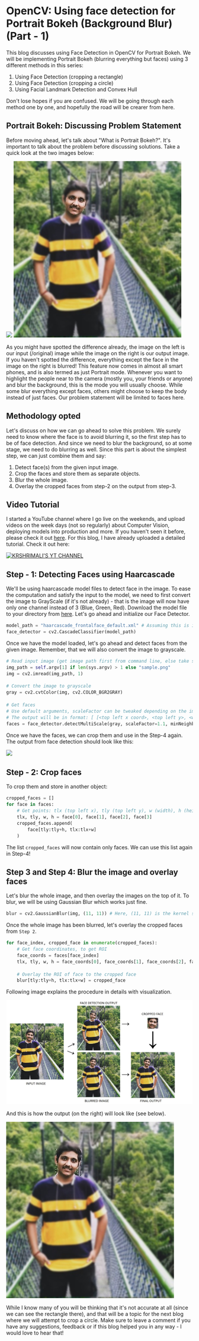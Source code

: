 # OpenCV: Using face detection for Portrait Bokeh (Background Blur) (Part - 1)

This blog discusses using Face Detection in OpenCV for Portrait Bokeh. We will be implementing Portrait Bokeh (blurring everything but faces) using 3 different methods in this series:

1. Using Face Detection (cropping a rectangle)
2. Using Face Detection (cropping a circle)
3. Using Facial Landmark Detection and Convex Hull

Don't lose hopes if you are confused. We will be going through each method one by one, and hopefully the road will be crearer from here.

## Portrait Bokeh: Discussing Problem Statement

Before moving ahead, let's talk about "What is Portrait Bokeh?". It's important to talk about the problem before discussing solutions. Take a quick look at the two images below:

<img src="/assets/opencv/input_method1.jpg" width="200" /> <img src="/assets/opencv/output_final.jpg" />

As you might have spotted the difference already, the image on the left is our input (/original) image while the image on the right is our output image. If you haven't spotted the difference, everything except the face in the image on the right is blurred! This feature now comes in almost all smart phones, and is also termed as just Portrait mode. Whenever you want to highlight the people near to the camera (mostly you, your friends or anyone) and blur the background, this is the mode you will usually choose. While some blur everything except faces, others might choose to keep the body instead of just faces. Our problem statement will be limited to faces here.

## Methodology opted

Let's discuss on how we can go ahead to solve this problem. We surely need to know where the face is to avoid blurring it, so the first step has to be of face detection. And since we need to blur the background, so at some stage, we need to do blurring as well. Since this part is about the simplest step, we can just combine them and say:

1. Detect face(s) from the given input image.
2. Crop the faces and store them as separate objects.
3. Blur the whole image.
4. Overlay the cropped faces from step-2 on the output from step-3.

## Video Tutorial

I started a YouTube channel where I go live on the weekends, and upload videos on the week days (not so regularly) about Computer Vision, deploying models into production and more. If you haven't seen it before, please check it out <a href="http://youtube.com/c/kushashwaraviShrimali/">here</a>. For this blog, I have already uploaded a detailed tutorial. Check it out here:

[![KRSHRIMALI'S YT CHANNEL](https://raw.githubusercontent.com/krshrimali/krshrimali.github.io/master/assets/Cover-Whatsup-Kushashwa.png)](https://www.youtube.com/watch?v=Nd3wFiSH-gw)

## Step - 1: Detecting Faces using Haarcascade

We'll be using haarcascade model files to detect face in the image. To ease the computation and satisfy the input to the model, we need to first convert the image to GrayScale (if it's not already) - that is the image will now have only one channel instead of 3 (Blue, Green, Red). Download the model file to your directory from <a href="https://github.com/opencv/opencv/blob/master/data/haarcascades/haarcascade_frontalface_default.xml">here</a>. Let's go ahead and initialize our Face Detector.

```python
model_path = "haarcascade_frontalface_default.xml" # Assuming this is in our current directory
face_detector = cv2.CascadeClassifier(model_path)
```

Once we have the model loaded, let's go ahead and detect faces from the given image. Remember, that we will also convert the image to grayscale.

```python
# Read input image (get image path first from command line, else take sample.png - default)
img_path = self.argv[1] if len(sys.argv) > 1 else "sample.png"
img = cv2.imread(img_path, 1)

# Convert the image to grayscale
gray = cv2.cvtColor(img, cv2.COLOR_BGR2GRAY)

# Get faces
# Use default arguments, scaleFactor can be tweaked depending on the image
# The output will be in format: [ [<top left x coord>, <top left y>, <width>, <height> : for face 1], [ ... : for face 2], ... ]
faces = face_detector.detectMultiScale(gray, scaleFactor=1.1, minNeighbors=5)
```

Once we have the faces, we can crop them and use in the Step-4 again. The output from face detection should look like this:

<img src="/assets/opencv/rect_sample_method1.jpg" />

## Step - 2: Crop faces

To crop them and store in another object:

```python
cropped_faces = []
for face in faces:
    # Get points: tlx (top left x), tly (top left y), w (width), h (height)
    tlx, tly, w, h = face[0], face[1], face[2], face[3]
    cropped_faces.append(
        face[tly:tly+h, tlx:tlx+w]
    )
```

The list `cropped_faces` will now contain only faces. We can use this list again in Step-4!

## Step 3 and Step 4: Blur the image and overlay faces

Let's blur the whole image, and then overlay the images on the top of it. To blur, we will be using Gaussian Blur which works just fine.

```python
blur = cv2.GaussianBlur(img, (11, 11)) # Here, (11, 11) is the kernel size
```

Once the whole image has been blurred, let's overlay the cropped faces from `Step 2`.

```python
for face_index, cropped_face in enumerate(cropped_faces):
    # Get face coordinates, to get ROI
    face_coords = faces[face_index]
    tlx, tly, w, h = face_coords[0], face_coords[1], face_coords[2], face_coords[3]

    # Overlay the ROI of face to the cropped face
    blur[tly:tly+h, tlx:tlx+w] = cropped_face
```

Following image explains the procedure in details with visualization.

<img src="/assets/opencv/procedure_method1.jpg" />

And this is how the output (on the right) will look like (see below).

<img src="/assets/opencv/output_method1.jpg" />

While I know many of you will be thinking that it's not accurate at all (since we can see the rectangle there), and that will be a topic for the next blog where we will attempt to crop a circle. Make sure to leave a comment if you have any suggestions, feedback or if this blog helped you in any way - I would love to hear that!